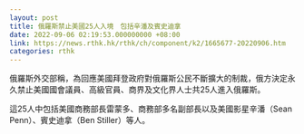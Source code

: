 ```yaml
---
layout: post
title: 俄羅斯禁止美國25人入境　包括辛潘及賓史迪拿
date: 2022-09-06 02:19:53.000000000 +08:00
link: https://news.rthk.hk/rthk/ch/component/k2/1665677-20220906.htm
categories: rthk
---
```


俄羅斯外交部稱，為回應美國拜登政府對俄羅斯公民不斷擴大的制裁，俄方決定永久禁止美國國會議員、高級官員、商界及文化界人士共25人進入俄羅斯。

這25人中包括美國商務部長雷蒙多、商務部多名副部長以及美國影星辛潘（Sean Penn）、賓史迪拿（Ben Stiller）等人。
